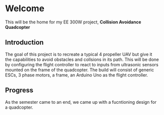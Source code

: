 # Welcome

This will be the home for my EE 300W project, **Collision Avoidance Quadcopter**

## Introduction

The goal of this project is to recreate a typical 4 propeller UAV but give it the capabilities to avoid obstacles and collsions in its path. This will be done by configuring the flight controller to react to inputs from ultrasonic sensors mounted on the frame of the quadcopter. The build will consist of generic ESCs, 3 phase motors, a frame, an Arduino Uno as the flight controller.



## Progress

As the semester came to an end, we came up with a fucntioning design for a quadcopter.   
